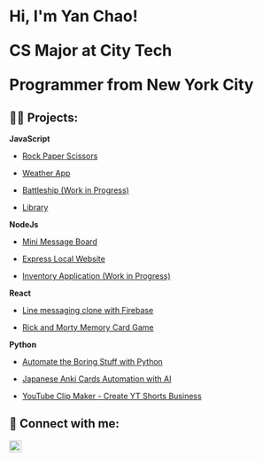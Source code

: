 <h1>Hi, I'm Yan Chao! <br/><p>CS Major at City Tech</p><p>Programmer from New York City</p></h1>

<h2>👨‍💻 Projects:</h2>
 <b>JavaScript</b>
 
 - [Rock Paper Scissors](https://github.com/yfsteven/RockPaperScissors)

 - [Weather App](https://github.com/yfsteven/WeatherApp)
 
 - [Battleship (Work in Progress)](https://github.com/yfsteven/Battleship)

 - [Library](https://github.com/yfsteven/Library)
 
 
 <b>NodeJs</b>

 - [Mini Message Board](https://github.com/yfsteven/Mini-Message_Board)

 - [Express Local Website](https://github.com/yfsteven/express-locallibrary-tutorial)

 - [Inventory Application (Work in Progress)](https://github.com/yfsteven/Inventory-Application)


<b>React</b>
 - [Line messaging clone with Firebase](https://github.com/yfsteven/line-clone)

 - [Rick and Morty Memory Card Game](https://github.com/yfsteven/RickandMortyMemoryCardGame)


<b>Python</b>

- [Automate the Boring Stuff with Python](https://github.com/yfsteven/automate-the-boring-stuff-with-python)

- [Japanese Anki Cards Automation with AI](https://github.com/yfsteven/Japanese-Anki-Cards-Automation)

- [YouTube Clip Maker - Create YT Shorts Business](https://github.com/yfsteven/YouTube-Clip-Maker)
  

<h2> 🤳 Connect with me:</h2>

[<img align="left" alt="YanChaoFeng | LinkedIn" width="22px" src="https://cdn.jsdelivr.net/npm/simple-icons@v3/icons/linkedin.svg" />][linkedin]

[linkedin]: https://www.linkedin.com/in/yan-chao-feng-387b63267/
